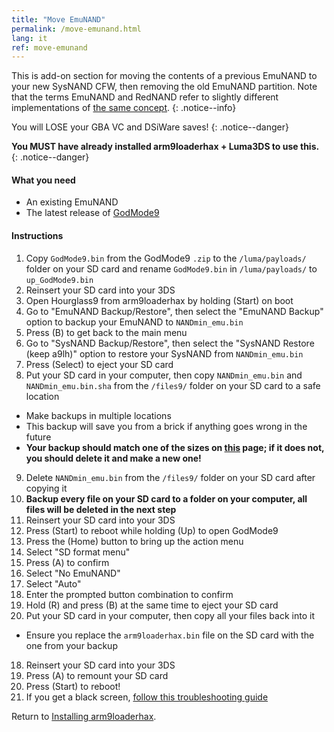```yaml
---
title: "Move EmuNAND"
permalink: /move-emunand.html
lang: it
ref: move-emunand
---
```


This is add-on section for moving the contents of a previous EmuNAND to your new SysNAND CFW, then removing the old EmuNAND partition. Note that the terms EmuNAND and RedNAND refer to slightly different implementations of [the same concept](http://3dbrew.org/wiki/NAND_Redirection).
{: .notice--info}

You will LOSE your GBA VC and DSiWare saves!
{: .notice--danger}

**You MUST have already installed arm9loaderhax + Luma3DS to use this.**
{: .notice--danger}

#### What you need

* An existing EmuNAND
* The latest release of [GodMode9](https://github.com/d0k3/GodMode9/releases/latest)

#### Instructions

1. Copy `GodMode9.bin` from the GodMode9 `.zip` to the `/luma/payloads/` folder on your SD card and rename `GodMode9.bin` in `/luma/payloads/` to `up_GodMode9.bin`
2. Reinsert your SD card into your 3DS
3. Open Hourglass9 from arm9loaderhax by holding (Start) on boot
4. Go to "EmuNAND Backup/Restore", then select the "EmuNAND Backup" option to backup your EmuNAND to `NANDmin_emu.bin`
5. Press (B) to get back to the main menu
6. Go to "SysNAND Backup/Restore", then select the "SysNAND Restore (keep a9lh)" option to restore your SysNAND from `NANDmin_emu.bin`
7. Press (Select) to eject your SD card
8. Put your SD card in your computer, then copy `NANDmin_emu.bin` and `NANDmin_emu.bin.sha` from the `/files9/` folder on your SD card to a safe location
  + Make backups in multiple locations
  + This backup will save you from a brick if anything goes wrong in the future
  + **Your backup should match one of the sizes on [this](nand-size) page; if it does not, you should delete it and make a new one!**
9. Delete `NANDmin_emu.bin` from the `/files9/` folder on your SD card after copying it
10. **Backup every file on your SD card to a folder on your computer, all files will be deleted in the next step**
11. Reinsert your SD card into your 3DS
12. Press (Start) to reboot while holding (Up) to open GodMode9
13. Press the (Home) button to bring up the action menu
14. Select "SD format menu"
15. Press (A) to confirm
16. Select "No EmuNAND"
17. Select "Auto"
18. Enter the prompted button combination to confirm
19. Hold (R) and press (B) at the same time to eject your SD card
16. Put your SD card in your computer, then copy all your files back into it
  + Ensure you replace the `arm9loaderhax.bin` file on the SD card with the one from your backup
18. Reinsert your SD card into your 3DS
19. Press (A) to remount your SD card
20. Press (Start) to reboot!
19. If you get a black screen, [follow this troubleshooting guide](troubleshooting#ts_sys_down)

Return to [Installing arm9loaderhax](installing-arm9loaderhax).
